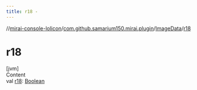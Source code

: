 ```yaml
---
title: r18 -
---
```

//[mirai-console-lolicon](../../../index.md)/[com.github.samarium150.mirai.plugin](../index.md)/[ImageData](index.md)/[r18](r18.md)



# r18  
[jvm]  
Content  
val [r18](r18.md): [Boolean](https://kotlinlang.org/api/latest/jvm/stdlib/kotlin/-boolean/index.html)  



